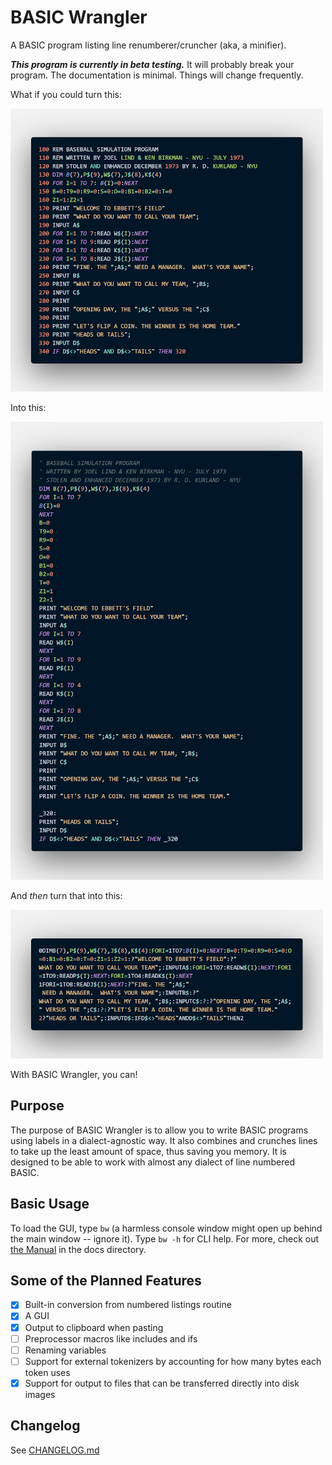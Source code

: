 # BASIC Wrangler

A BASIC program listing line renumberer/cruncher (aka, a minifier).

**_This program is currently in beta testing._** It will probably break your program. The documentation is minimal. Things will change frequently.

What if you could turn this:

![Example 1](docs/images/example1.png)

Into this:

![Example 2](docs/images/example2.png)

And _then_ turn that into this:

![Example 3](docs/images/example3.png)

With BASIC Wrangler, you can!

## Purpose

The purpose of BASIC Wrangler is to allow you to write BASIC programs using labels in a dialect-agnostic way. It also combines and crunches lines to take up the least amount of space, thus saving you memory. It is designed to be able to work with almost any dialect of line numbered BASIC.

## Basic Usage

To load the GUI, type `bw` (a harmless console window might open up behind the main window -- ignore it). Type `bw -h` for CLI help. For more, check out [the Manual](docs/Manual.asc) in the docs directory.

## Some of the Planned Features

- [x] Built-in conversion from numbered listings routine
- [x] A GUI
- [x] Output to clipboard when pasting
- [ ] Preprocessor macros like includes and ifs
- [ ] Renaming variables
- [ ] Support for external tokenizers by accounting for how many bytes each token uses
- [x] Support for output to files that can be transferred directly into disk images

## Changelog

See [CHANGELOG.md](CHANGELOG.md)
